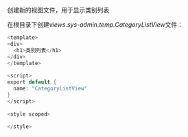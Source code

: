 
创建新的视图文件，用于显示类别列表

在根目录下创建*views.sys-admin.temp.CategoryListView*文件：
```java
<template>  
<div>  
  <h1>类别列表</h1>  
</div>  
</template>  
  
<script>  
export default {  
  name: "CategoryListView"  
}  
</script>  
  
<style scoped>  
  
</style>
```

